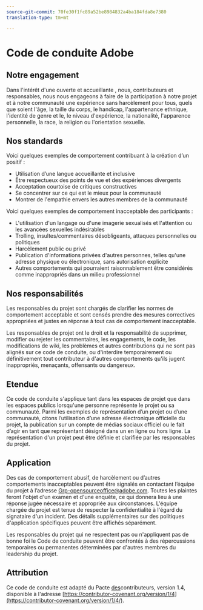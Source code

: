 ```yaml
---
source-git-commit: 70fe30f1fc89a52be8984832a4ba184fda8e7380
translation-type: tm+mt

---
```

# Code de conduite Adobe

## Notre engagement

Dans l&#39;intérêt d&#39;une  ouverte et accueillante , nous, contributeurs et responsables, nous nous engageons à faire de la participation à notre projet et à notre communauté une expérience sans harcèlement pour tous, quels que soient l&#39;âge, la taille du corps, le handicap, l&#39;appartenance ethnique, l&#39;identité de genre et le, le niveau d&#39;expérience, la nationalité, l&#39;apparence personnelle, la race, la religion ou l&#39;orientation sexuelle.

## Nos standards

Voici quelques exemples de comportement contribuant à la création d’un   positif :

* Utilisation d’une langue accueillante et inclusive
* Être respectueux des points de vue et des expériences divergents
* Acceptation courtoise de critiques constructives
* Se concentrer sur ce qui est le mieux pour la communauté
* Montrer de l&#39;empathie envers les autres membres de la communauté

Voici quelques exemples de comportement inacceptable des participants :

* L&#39;utilisation d&#39;un langage ou d&#39;une imagerie sexualisés et l&#39;attention ou les avancées sexuelles indésirables
* Trolling, insultes/commentaires désobligeants, attaques personnelles ou politiques
* Harcèlement public ou privé
* Publication d&#39;informations privées d&#39;autres personnes, telles qu&#39;une adresse physique ou électronique, sans autorisation explicite
* Autres comportements qui pourraient raisonnablement être considérés comme inappropriés dans un milieu professionnel

## Nos responsabilités

Les responsables du projet sont chargés de clarifier les normes de comportement acceptable et sont censés prendre des mesures correctives appropriées et justes en réponse à tout cas de comportement inacceptable.

Les responsables de projet ont le droit et la responsabilité de supprimer, modifier ou rejeter les commentaires, les engagements, le code, les modifications de wiki, les problèmes et autres contributions qui ne sont pas alignés sur ce code de conduite, ou d&#39;interdire temporairement ou définitivement tout contributeur à d&#39;autres comportements qu&#39;ils jugent inappropriés, menaçants, offensants ou dangereux.

## Etendue

Ce code de conduite s&#39;applique tant dans les espaces de projet que dans les espaces publics lorsqu&#39;une personne représente le projet ou sa communauté. Parmi les exemples de représentation d’un projet ou d’une communauté, citons l’utilisation d’une adresse électronique officielle du projet, la publication sur un compte de médias sociaux officiel ou le fait d’agir en tant que représentant désigné dans un  en ligne ou hors ligne. La représentation d&#39;un projet peut être définie et clarifiée par les responsables du projet.

## Application

Des cas de comportement abusif, de harcèlement ou d’autres comportements inacceptables peuvent être signalés en contactant l’équipe du projet à l’adresse Grp-opensourceoffice@adobe.com. Toutes les plaintes feront l&#39;objet d&#39;un examen et d&#39;une enquête, ce qui donnera lieu à une réponse jugée nécessaire et appropriée aux circonstances. L&#39;équipe chargée du projet est tenue de respecter la confidentialité à l&#39;égard du signataire d&#39;un incident. Des détails supplémentaires sur des politiques d&#39;application spécifiques peuvent être affichés séparément.

Les responsables du projet qui ne respectent pas ou n&#39;appliquent pas de bonne foi le Code de conduite peuvent être confrontés à des répercussions temporaires ou permanentes déterminées par d&#39;autres membres du leadership du projet.

## Attribution

Ce code de conduite est adapté du Pacte [des](https://contributor-covenant.org)contributeurs, version 1.4, disponible à l&#39;adresse [https://contributor-covenant.org/version/1/4](https://contributor-covenant.org/version/1/4/).
